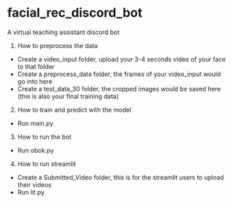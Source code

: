 # facial_rec_discord_bot
A virtual teaching assistant discord bot 
1. How to preprocess the data
- Create a video_input folder, upload your 3-4 seconds video of your face to that folder
- Create a preprocess_data folder, the frames of your video_input would go into here
- Create a test_data_30 folder, the cropped images would be saved here (this is also your final training data)
2. How to train and predict with the model
- Run main.py 
3. How to run the bot
- Run obok.py
4. How to run streamlit 
- Create a Submitted_Video folder, this is for the streamlit users to upload their videos
- Run lit.py
